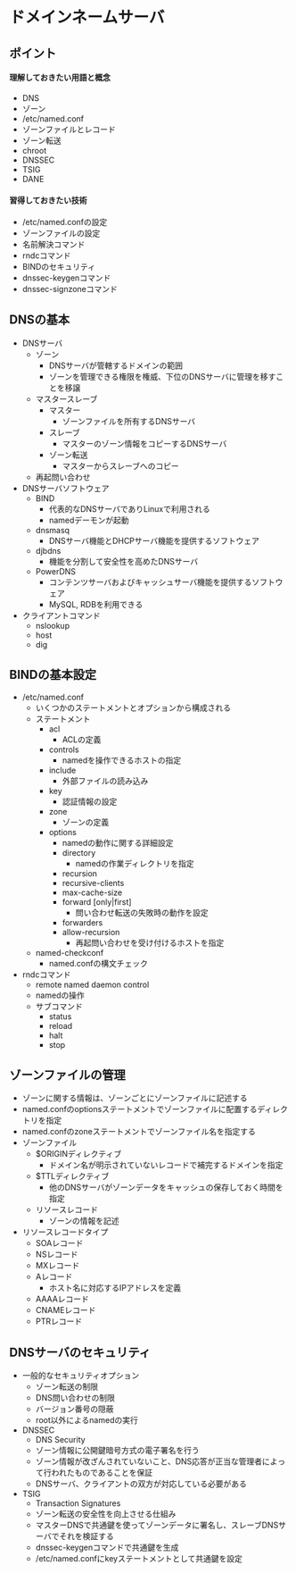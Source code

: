 ドメインネームサーバ
===

## ポイント

#### 理解しておきたい用語と概念

* DNS
* ゾーン
* /etc/named.conf
* ゾーンファイルとレコード
* ゾーン転送
* chroot
* DNSSEC
* TSIG
* DANE

#### 習得しておきたい技術

* /etc/named.confの設定
* ゾーンファイルの設定
* 名前解決コマンド
* rndcコマンド
* BINDのセキュリティ
* dnssec-keygenコマンド
* dnssec-signzoneコマンド

## DNSの基本

* DNSサーバ
    * ゾーン
        * DNSサーバが管轄するドメインの範囲
        * ゾーンを管理できる権限を権威、下位のDNSサーバに管理を移すことを移譲
    * マスタースレーブ
        * マスター
            * ゾーンファイルを所有するDNSサーバ
        * スレーブ
            * マスターのゾーン情報をコピーするDNSサーバ
        * ゾーン転送
            * マスターからスレーブへのコピー
    * 再起問い合わせ
* DNSサーバソフトウェア
    * BIND
        * 代表的なDNSサーバでありLinuxで利用される
        * namedデーモンが起動
    * dnsmasq
        * DNSサーバ機能とDHCPサーバ機能を提供するソフトウェア
    * djbdns
        * 機能を分割して安全性を高めたDNSサーバ
    * PowerDNS
        * コンテンツサーバおよびキャッシュサーバ機能を提供するソフトウェア
        * MySQL, RDBを利用できる
* クライアントコマンド
    * nslookup
    * host
    * dig

## BINDの基本設定

* /etc/named.conf
    * いくつかのステートメントとオプションから構成される
    * ステートメント
        * acl
            * ACLの定義
        * controls
            * namedを操作できるホストの指定
        * include
            * 外部ファイルの読み込み
        * key
            * 認証情報の設定
        * zone
            * ゾーンの定義
        * options
            * namedの動作に関する詳細設定
            * directory
                * namedの作業ディレクトリを指定
            * recursion
            * recursive-clients
            * max-cache-size
            * forward [only|first]
                * 問い合わせ転送の失敗時の動作を設定
            * forwarders
            * allow-recursion
                * 再起問い合わせを受け付けるホストを指定
    * named-checkconf
        * named.confの構文チェック
* rndcコマンド
    * remote named daemon control
    * namedの操作
    * サブコマンド
        * status
        * reload
        * halt
        * stop

## ゾーンファイルの管理

* ゾーンに関する情報は、ゾーンごとにゾーンファイルに記述する
* named.confのoptionsステートメントでゾーンファイルに配置するディレクトリを指定
* named.confのzoneステートメントでゾーンファイル名を指定する
* ゾーンファイル
    * $ORIGINディレクティブ
        * ドメイン名が明示されていないレコードで補完するドメインを指定
    * $TTLディレクティブ
        * 他のDNSサーバがゾーンデータをキャッシュの保存しておく時間を指定
    * リソースレコード
        * ゾーンの情報を記述
* リソースレコードタイプ
    * SOAレコード
    * NSレコード
    * MXレコード
    * Aレコード
        * ホスト名に対応するIPアドレスを定義
    * AAAAレコード
    * CNAMEレコード
    * PTRレコード

## DNSサーバのセキュリティ

* 一般的なセキュリティオプション
    * ゾーン転送の制限
    * DNS問い合わせの制限
    * バージョン番号の隠蔽
    * root以外によるnamedの実行
* DNSSEC
    * DNS Security
    * ゾーン情報に公開鍵暗号方式の電子署名を行う
    * ゾーン情報が改ざんされていないこと、DNS応答が正当な管理者によって行われたものであることを保証
    * DNSサーバ、クライアントの双方が対応している必要がある
* TSIG
    * Transaction Signatures
    * ゾーン転送の安全性を向上させる仕組み
    * マスターDNSで共通鍵を使ってゾーンデータに署名し、スレーブDNSサーバでそれを検証する
    * dnssec-keygenコマンドで共通鍵を生成
    * /etc/named.confにkeyステートメントとして共通鍵を設定
